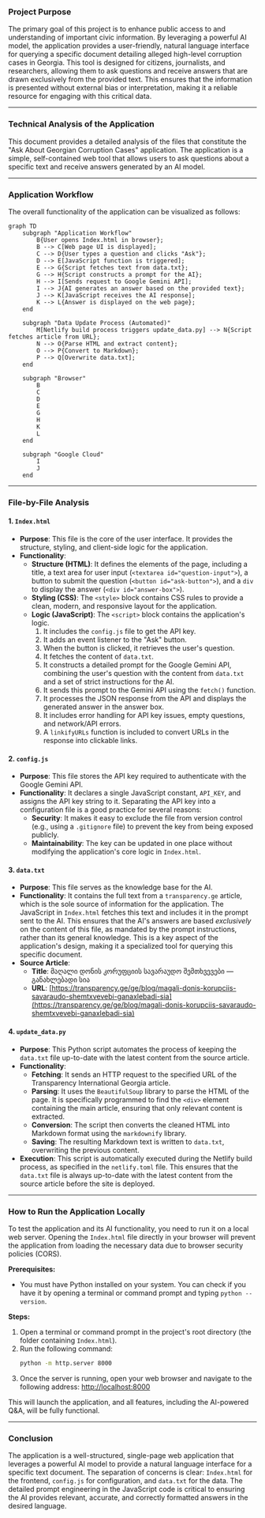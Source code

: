 ### **Project Purpose**

The primary goal of this project is to enhance public access to and understanding of important civic information. By leveraging a powerful AI model, the application provides a user-friendly, natural language interface for querying a specific document detailing alleged high-level corruption cases in Georgia. This tool is designed for citizens, journalists, and researchers, allowing them to ask questions and receive answers that are drawn exclusively from the provided text. This ensures that the information is presented without external bias or interpretation, making it a reliable resource for engaging with this critical data.

---

### **Technical Analysis of the Application**

This document provides a detailed analysis of the files that constitute the "Ask About Georgian Corruption Cases" application. The application is a simple, self-contained web tool that allows users to ask questions about a specific text and receive answers generated by an AI model.

---

### **Application Workflow**

The overall functionality of the application can be visualized as follows:

```mermaid
graph TD
    subgraph "Application Workflow"
        B{User opens Index.html in browser};
        B --> C[Web page UI is displayed];
        C --> D{User types a question and clicks "Ask"};
        D --> E[JavaScript function is triggered];
        E --> G{Script fetches text from data.txt};
        G --> H{Script constructs a prompt for the AI};
        H --> I[Sends request to Google Gemini API];
        I --> J{AI generates an answer based on the provided text};
        J --> K[JavaScript receives the AI response];
        K --> L{Answer is displayed on the web page};
    end

    subgraph "Data Update Process (Automated)"
        M[Netlify build process triggers update_data.py] --> N{Script fetches article from URL};
        N --> O{Parse HTML and extract content};
        O --> P{Convert to Markdown};
        P --> Q[Overwrite data.txt];
    end

    subgraph "Browser"
        B
        C
        D
        E
        G
        H
        K
        L
    end

    subgraph "Google Cloud"
        I
        J
    end
```

---

### **File-by-File Analysis**

#### 1. `Index.html`

*   **Purpose**: This file is the core of the user interface. It provides the structure, styling, and client-side logic for the application.
*   **Functionality**:
    *   **Structure (HTML)**: It defines the elements of the page, including a title, a text area for user input (`<textarea id="question-input">`), a button to submit the question (`<button id="ask-button">`), and a `div` to display the answer (`<div id="answer-box">`).
    *   **Styling (CSS)**: The `<style>` block contains CSS rules to provide a clean, modern, and responsive layout for the application.
    *   **Logic (JavaScript)**: The `<script>` block contains the application's logic.
        1.  It includes the `config.js` file to get the API key.
        2.  It adds an event listener to the "Ask" button.
        3.  When the button is clicked, it retrieves the user's question.
        4.  It fetches the content of `data.txt`.
        5.  It constructs a detailed prompt for the Google Gemini API, combining the user's question with the content from `data.txt` and a set of strict instructions for the AI.
        6.  It sends this prompt to the Gemini API using the `fetch()` function.
        7.  It processes the JSON response from the API and displays the generated answer in the answer box.
        8.  It includes error handling for API key issues, empty questions, and network/API errors.
        9.  A `linkifyURLs` function is included to convert URLs in the response into clickable links.

#### 2. `config.js`

*   **Purpose**: This file stores the API key required to authenticate with the Google Gemini API.
*   **Functionality**: It declares a single JavaScript constant, `API_KEY`, and assigns the API key string to it. Separating the API key into a configuration file is a good practice for several reasons:
    *   **Security**: It makes it easy to exclude the file from version control (e.g., using a `.gitignore` file) to prevent the key from being exposed publicly.
    *   **Maintainability**: The key can be updated in one place without modifying the application's core logic in `Index.html`.

#### 3. `data.txt`

*   **Purpose**: This file serves as the knowledge base for the AI.
*   **Functionality**: It contains the full text from a `transparency.ge` article, which is the sole source of information for the application. The JavaScript in `Index.html` fetches this text and includes it in the prompt sent to the AI. This ensures that the AI's answers are based *exclusively* on the content of this file, as mandated by the prompt instructions, rather than its general knowledge. This is a key aspect of the application's design, making it a specialized tool for querying this specific document.
*   **Source Article**:
    *   **Title**: მაღალი დონის კორუფციის სავარაუდო შემთხვევები — განახლებადი სია
    *   **URL**: [https://transparency.ge/ge/blog/magali-donis-korupciis-savaraudo-shemtxvevebi-ganaxlebadi-sia](https://transparency.ge/ge/blog/magali-donis-korupciis-savaraudo-shemtxvevebi-ganaxlebadi-sia)

#### 4. `update_data.py`

*   **Purpose**: This Python script automates the process of keeping the `data.txt` file up-to-date with the latest content from the source article.
*   **Functionality**:
    *   **Fetching**: It sends an HTTP request to the specified URL of the Transparency International Georgia article.
    *   **Parsing**: It uses the `BeautifulSoup` library to parse the HTML of the page. It is specifically programmed to find the `<div>` element containing the main article, ensuring that only relevant content is extracted.
    *   **Conversion**: The script then converts the cleaned HTML into Markdown format using the `markdownify` library.
    *   **Saving**: The resulting Markdown text is written to `data.txt`, overwriting the previous content.
*   **Execution**: This script is automatically executed during the Netlify build process, as specified in the `netlify.toml` file. This ensures that the `data.txt` file is always up-to-date with the latest content from the source article before the site is deployed.

---

### **How to Run the Application Locally**

To test the application and its AI functionality, you need to run it on a local web server. Opening the `Index.html` file directly in your browser will prevent the application from loading the necessary data due to browser security policies (CORS).

**Prerequisites:**
*   You must have Python installed on your system. You can check if you have it by opening a terminal or command prompt and typing `python --version`.

**Steps:**
1.  Open a terminal or command prompt in the project's root directory (the folder containing `Index.html`).
2.  Run the following command:
    ```bash
    python -m http.server 8000
    ```
3.  Once the server is running, open your web browser and navigate to the following address:
    [http://localhost:8000](http://localhost:8000)

This will launch the application, and all features, including the AI-powered Q&A, will be fully functional.

---

### **Conclusion**

The application is a well-structured, single-page web application that leverages a powerful AI model to provide a natural language interface for a specific text document. The separation of concerns is clear: `Index.html` for the frontend, `config.js` for configuration, and `data.txt` for the data. The detailed prompt engineering in the JavaScript code is critical to ensuring the AI provides relevant, accurate, and correctly formatted answers in the desired language.